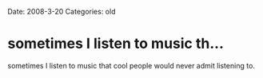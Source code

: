 Date: 2008-3-20
Categories: old

# sometimes I listen to music th...

sometimes I listen to music that cool people would never admit listening to.
